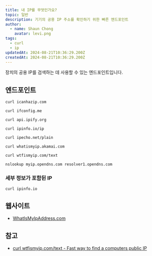 ```yaml
---
title: 내 IP를 무엇인가요?
topic: 일반
description: 기기의 공용 IP 주소를 확인하기 위한 빠른 엔드포인트
author:
  - name: Shaun Chong
    avatar: levi.png
tags:
  - curl
  - ip
updatedAt: 2024-08-21T10:36:29.200Z
createdAt: 2024-08-21T10:36:29.200Z
---
```


장치의 공용 IP를 검색하는 데 사용할 수 있는 엔드포인트입니다.

## 엔드포인트

```
curl icanhazip.com
```

```
curl ifconfig.me
```

```
curl api.ipify.org
```

```
curl ipinfo.io/ip
```

```
curl ipecho.net/plain
```

```
curl whatismyip.akamai.com
```

```
curl wtfismyip.com/text
```

```
nslookup myip.opendns.com resolver1.opendns.com
```

### 세부 정보가 포함뒨 IP

```
curl ipinfo.io
```

## 웹사이트

- [WhatIsMyIpAddress.com](https://whatismyipaddress.com/)

## 참고

- [curl wtfismyip.com/text - Fast way to find a computers public IP](https://www.reddit.com/r/sysadmin/comments/t5xnco/curl_wtfismyipcomtext_fast_way_to_find_a/)
